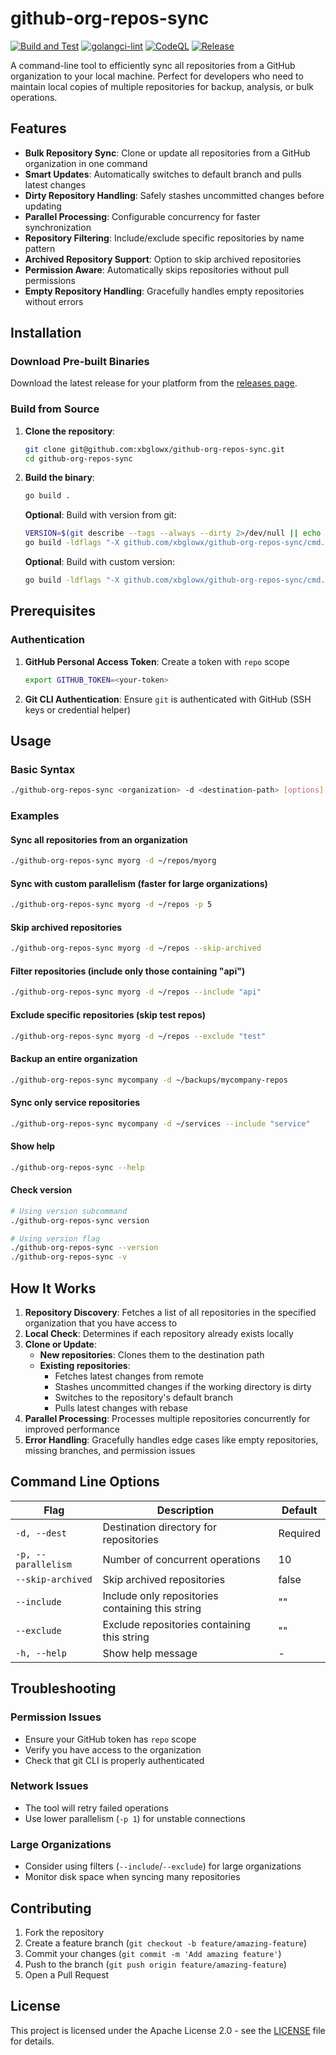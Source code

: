 # github-org-repos-sync

[![Build and Test](https://github.com/xbglowx/github-org-repos-sync/actions/workflows/build-test.yaml/badge.svg)](https://github.com/xbglowx/github-org-repos-sync/actions/workflows/build-test.yaml) [![golangci-lint](https://github.com/xbglowx/github-org-repos-sync/actions/workflows/golangci-lint.yml/badge.svg)](https://github.com/xbglowx/github-org-repos-sync/actions/workflows/golangci-lint.yml) [![CodeQL](https://github.com/xbglowx/github-org-repos-sync/actions/workflows/codeql-analysis.yml/badge.svg)](https://github.com/xbglowx/github-org-repos-sync/actions/workflows/codeql-analysis.yml) [![Release](https://github.com/xbglowx/github-org-repos-sync/actions/workflows/create-release.yaml/badge.svg)](https://github.com/xbglowx/github-org-repos-sync/actions/workflows/create-release.yaml)

A command-line tool to efficiently sync all repositories from a GitHub organization to your local machine. Perfect for developers who need to maintain local copies of multiple repositories for backup, analysis, or bulk operations. 

## Features

- **Bulk Repository Sync**: Clone or update all repositories from a GitHub organization in one command
- **Smart Updates**: Automatically switches to default branch and pulls latest changes
- **Dirty Repository Handling**: Safely stashes uncommitted changes before updating
- **Parallel Processing**: Configurable concurrency for faster synchronization
- **Repository Filtering**: Include/exclude specific repositories by name pattern
- **Archived Repository Support**: Option to skip archived repositories
- **Permission Aware**: Automatically skips repositories without pull permissions
- **Empty Repository Handling**: Gracefully handles empty repositories without errors

## Installation

### Download Pre-built Binaries

Download the latest release for your platform from the [releases page](https://github.com/xbglowx/github-org-repos-sync/releases).

### Build from Source

1. **Clone the repository**:
   ```bash
   git clone git@github.com:xbglowx/github-org-repos-sync.git
   cd github-org-repos-sync
   ```

2. **Build the binary**:
   ```bash
   go build .
   ```

   **Optional**: Build with version from git:
   ```bash
   VERSION=$(git describe --tags --always --dirty 2>/dev/null || echo "dev-$(git rev-parse --short HEAD)")
   go build -ldflags "-X github.com/xbglowx/github-org-repos-sync/cmd.Version=$VERSION" .
   ```

   **Optional**: Build with custom version:
   ```bash
   go build -ldflags "-X github.com/xbglowx/github-org-repos-sync/cmd.Version=1.0.0" .
   ```

## Prerequisites

### Authentication

1. **GitHub Personal Access Token**: Create a token with `repo` scope
   ```bash
   export GITHUB_TOKEN=<your-token>
   ```

2. **Git CLI Authentication**: Ensure `git` is authenticated with GitHub (SSH keys or credential helper)

## Usage

### Basic Syntax

```bash
./github-org-repos-sync <organization> -d <destination-path> [options]
```

### Examples

#### Sync all repositories from an organization
```bash
./github-org-repos-sync myorg -d ~/repos/myorg
```

#### Sync with custom parallelism (faster for large organizations)
```bash
./github-org-repos-sync myorg -d ~/repos -p 5
```

#### Skip archived repositories
```bash
./github-org-repos-sync myorg -d ~/repos --skip-archived
```

#### Filter repositories (include only those containing "api")
```bash
./github-org-repos-sync myorg -d ~/repos --include "api"
```

#### Exclude specific repositories (skip test repos)
```bash
./github-org-repos-sync myorg -d ~/repos --exclude "test"
```

#### Backup an entire organization
```bash
./github-org-repos-sync mycompany -d ~/backups/mycompany-repos
```

#### Sync only service repositories
```bash
./github-org-repos-sync mycompany -d ~/services --include "service"
```

#### Show help
```bash
./github-org-repos-sync --help
```

#### Check version
```bash
# Using version subcommand
./github-org-repos-sync version

# Using version flag
./github-org-repos-sync --version
./github-org-repos-sync -v
```

## How It Works

1. **Repository Discovery**: Fetches a list of all repositories in the specified organization that you have access to
2. **Local Check**: Determines if each repository already exists locally
3. **Clone or Update**:
   - **New repositories**: Clones them to the destination path
   - **Existing repositories**: 
     - Fetches latest changes from remote
     - Stashes uncommitted changes if the working directory is dirty
     - Switches to the repository's default branch
     - Pulls latest changes with rebase
4. **Parallel Processing**: Processes multiple repositories concurrently for improved performance
5. **Error Handling**: Gracefully handles edge cases like empty repositories, missing branches, and permission issues

## Command Line Options

| Flag | Description | Default |
|------|-------------|---------|
| `-d, --dest` | Destination directory for repositories | Required |
| `-p, --parallelism` | Number of concurrent operations | 10 |
| `--skip-archived` | Skip archived repositories | false |
| `--include` | Include only repositories containing this string | "" |
| `--exclude` | Exclude repositories containing this string | "" |
| `-h, --help` | Show help message | - |

## Troubleshooting

### Permission Issues
- Ensure your GitHub token has `repo` scope
- Verify you have access to the organization
- Check that git CLI is properly authenticated

### Network Issues
- The tool will retry failed operations
- Use lower parallelism (`-p 1`) for unstable connections

### Large Organizations
- Consider using filters (`--include`/`--exclude`) for large organizations
- Monitor disk space when syncing many repositories

## Contributing

1. Fork the repository
2. Create a feature branch (`git checkout -b feature/amazing-feature`)
3. Commit your changes (`git commit -m 'Add amazing feature'`)
4. Push to the branch (`git push origin feature/amazing-feature`)
5. Open a Pull Request

## License

This project is licensed under the Apache License 2.0 - see the [LICENSE](LICENSE) file for details.
